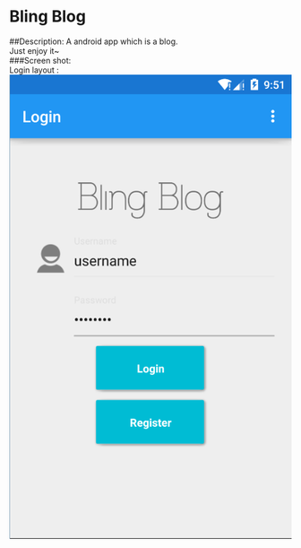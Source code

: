 # Bling Blog
##Description:
A android app which is a blog.  
Just enjoy it~  
###Screen shot:  
Login layout :   
![login_layout](https://github.com/helloqiu/Bling_Blog/blob/master/login_screenshot.png)


